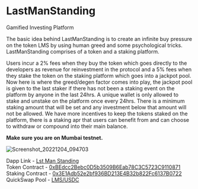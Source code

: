 # LastManStanding
Gamified Investing Platform

The basic idea behind LastManStanding is to create an infinite buy pressure on the token LMS by using human greed and some psychological tricks. LastManStanding comprises of a token and a staking platform.  

Users incur a 2% fees when they buy the token which goes directly to the developers as revenue for reinvestment in the protocol and a 5% fees when they stake the token on the staking platform which goes into a jackpot pool. Now here is where the greed/degen factor comes into play, the jackpot pool is given to the last staker if there has not been a staking event on the platform by anyone in the last 24hrs. A unique wallet is only allowed to stake and unstake on the platform once every 24hrs. There is a minimum staking amount that will be set and any investment below that amount will not be allowed. We have more incentives to keep the tokens staked on the platform, there is a staking apr that users can benefit from and can choose to withdraw or compound into their main balance.

**Make sure you are on Mumbai testnet.**

![Screenshot_20221204_094703](https://user-images.githubusercontent.com/75518572/205475475-5479ff80-fe3b-4b38-addc-371362e72665.png)

Dapp Link - [Lst Man Standing](https://replit.com/@XLazer/LastManStanding?v=1)  
Token Contract - [0xBEdcc2Bebc0D5b3509B6Eab78C3C5723C9110871](https://mumbai.polygonscan.com/address/0xBEdcc2Bebc0D5b3509B6Eab78C3C5723C9110871)  
Staking Contract - [0x3E1Adb52e2bf936BD213E4B32b822Fc6137B0722](https://mumbai.polygonscan.com/address/0x3E1Adb52e2bf936BD213E4B32b822Fc6137B0722)  
QuickSwap Pool - [LMS/USDC](https://legacy.quickswap.exchange/#/add/0xBEdcc2Bebc0D5b3509B6Eab78C3C5723C9110871/0xe11A86849d99F524cAC3E7A0Ec1241828e332C62)
